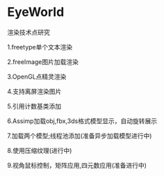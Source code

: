 # EyeWorld
渲染技术点研究

1.freetype单个文本渲染

2.freeImage图片加载渲染

3.OpenGL点精灵渲染

4.支持离屏渲染图片

5.引用计数基类添加

6.Assimp加载obj,fbx,3ds格式模型显示，自动旋转展示

7.加载两个模型;线程池添加(准备异步加载模型进行中)

8.使用压缩纹理(进行中)

9.视角鼠标控制，矩阵应用,四元数应用(准备进行中)
